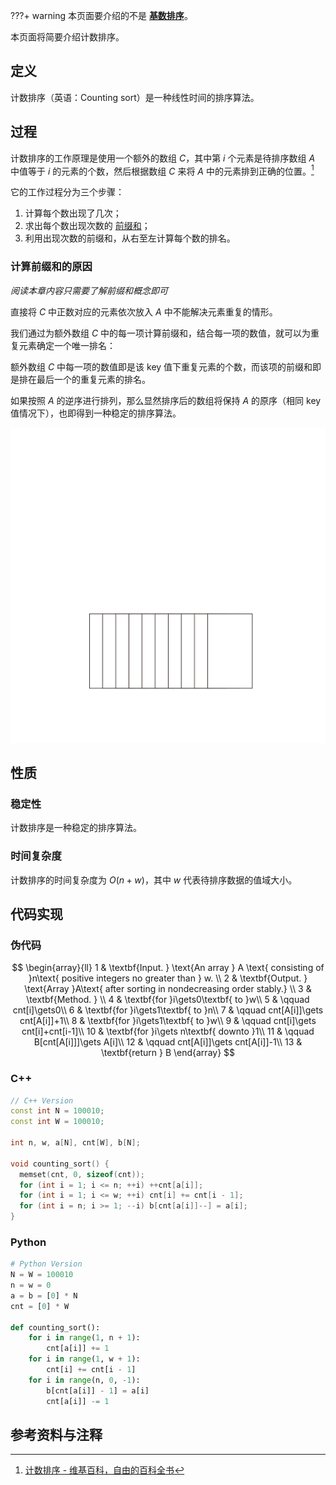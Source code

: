???+ warning
    本页面要介绍的不是 [**基数排序**](./radix-sort.md)。

本页面将简要介绍计数排序。

## 定义

计数排序（英语：Counting sort）是一种线性时间的排序算法。

## 过程

计数排序的工作原理是使用一个额外的数组 $C$，其中第 $i$ 个元素是待排序数组 $A$ 中值等于 $i$ 的元素的个数，然后根据数组 $C$ 来将 $A$ 中的元素排到正确的位置。[^ref1]

它的工作过程分为三个步骤：

1. 计算每个数出现了几次；
2. 求出每个数出现次数的 [前缀和](./prefix-sum.md)；
3. 利用出现次数的前缀和，从右至左计算每个数的排名。

### 计算前缀和的原因

*阅读本章内容只需要了解前缀和概念即可*

直接将 $C$ 中正数对应的元素依次放入 $A$ 中不能解决元素重复的情形。

我们通过为额外数组 $C$ 中的每一项计算前缀和，结合每一项的数值，就可以为重复元素确定一个唯一排名：

额外数组 $C$ 中每一项的数值即是该 key 值下重复元素的个数，而该项的前缀和即是排在最后一个的重复元素的排名。

如果按照 $A$ 的逆序进行排列，那么显然排序后的数组将保持 $A$ 的原序（相同 key 值情况下），也即得到一种稳定的排序算法。

![counting sort animate example](images/counting-sort-1-animate-example.svg)

## 性质

### 稳定性

计数排序是一种稳定的排序算法。

### 时间复杂度

计数排序的时间复杂度为 $O(n+w)$，其中 $w$ 代表待排序数据的值域大小。

## 代码实现

### 伪代码

$$
\begin{array}{ll}
1 & \textbf{Input. } \text{An array } A \text{ consisting of }n\text{ positive integers no greater than } w. \\
2 & \textbf{Output. } \text{Array }A\text{ after sorting in nondecreasing order stably.} \\
3 & \textbf{Method. }  \\
4 & \textbf{for }i\gets0\textbf{ to }w\\
5 & \qquad cnt[i]\gets0\\
6 & \textbf{for }i\gets1\textbf{ to }n\\
7 & \qquad cnt[A[i]]\gets cnt[A[i]]+1\\
8 & \textbf{for }i\gets1\textbf{ to }w\\
9 & \qquad cnt[i]\gets cnt[i]+cnt[i-1]\\
10 & \textbf{for }i\gets n\textbf{ downto }1\\
11 & \qquad B[cnt[A[i]]]\gets A[i]\\
12 & \qquad cnt[A[i]]\gets cnt[A[i]]-1\\
13 & \textbf{return } B
\end{array}
$$

### C++

```cpp
// C++ Version
const int N = 100010;
const int W = 100010;

int n, w, a[N], cnt[W], b[N];

void counting_sort() {
  memset(cnt, 0, sizeof(cnt));
  for (int i = 1; i <= n; ++i) ++cnt[a[i]];
  for (int i = 1; i <= w; ++i) cnt[i] += cnt[i - 1];
  for (int i = n; i >= 1; --i) b[cnt[a[i]]--] = a[i];
}
```

### Python

```python
# Python Version
N = W = 100010
n = w = 0
a = b = [0] * N
cnt = [0] * W

def counting_sort():
    for i in range(1, n + 1):
        cnt[a[i]] += 1
    for i in range(1, w + 1):
        cnt[i] += cnt[i - 1]
    for i in range(n, 0, -1):
        b[cnt[a[i]] - 1] = a[i]
        cnt[a[i]] -= 1
```

## 参考资料与注释

[^ref1]: [计数排序 - 维基百科，自由的百科全书](https://zh.wikipedia.org/wiki/%E8%AE%A1%E6%95%B0%E6%8E%92%E5%BA%8F)
